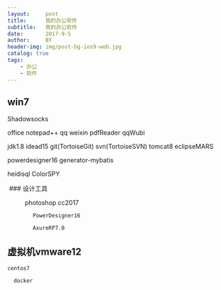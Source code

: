 ```yaml
---
layout:     post
title:      我的办公软件
subtitle:   我的办公软件
date:       2017-9-5
author:     BY
header-img: img/post-bg-ios9-web.jpg
catalog: true
tags:
    - 办公
    - 软件
---
```



## win7
  
  Shadowsocks
  
  office notepad++ qq weixin pdfReader qqWubi
  
  jdk1.8 idead15 git(TortoiseGit) svn(TortoiseSVN) tomcat8 eclipseMARS
  
  powerdesigner16 generator-mybatis
  
  heidisql ColorSPY
  
  ### 设计工具
  
            photoshop cc2017
            
            PowerDesigner16
            
            AxureRP7.0
            
            
         

## 虚拟机vmware12

    centos7 
  
      docker
    
 
